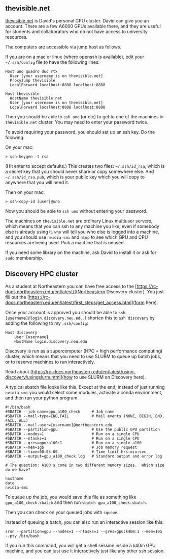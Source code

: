 ## thevisible.net

[thevisible.net](`thevisible.net`) is David's personal GPU cluster.  David can give you an account.  There are a few A6000 GPUs available there, and they are useful for students and collaborators who do not have access to university resources.

The computers are accessible via jump host as follows.

If you are on a mac or linux (where openssh is available), edit your `~/.ssh/config` file to have the following lines:

```
Host uno quadro duo rtx
  User [your username is on thevisible.net]
  ProxyJump thevisible
  LocalForward localhost:8888 localhost:8888

Host thevisible
  HostName thevisible.net
  User [your username is on thevisible.net]
  LocalForward localhost:8888 localhost:8888

```

Then you should be able to `ssh uno` (or etc) to get to one of the machines in `thevisible.net` cluster.  You may need to enter your password twice.

To avoid requiring your password, you should set up an ssh key.  Do the folowing:

On your mac:
```
> ssh-keygen -t rsa
```
(Hit enter to accept defaults.)  This creates two files: `~/.ssh/id_rsa`, which is a secret key that you should never share or copy somewhere else.  And `~/.ssh/id_rsa.pub`, which is your public key which you will copy to anywhere that you will need it.

Then on your mac:
```
> ssh-copy-id [user]@uno
```

Now you should be able to `ssh uno` without entering your password.

The machines on `thevisible.net` are ordinary Linux multiuser servers, which means that you can ssh to any machine you like, even if somebody else is already using it.  `who` will tell you who else is logged into a machine, and you should use `nvidia-smi` and `htop` to see which GPU and CPU resources are being used.  Pick a machine that is unused.

If you need some library on the machine, ask David to install it or ask for `sudo` membership.

## Discovery HPC cluster

As a student at Northeastern you can have free access to the [https://rc-docs.northeastern.edu/en/latest/](Northeastern Discovery cluster).  You just fill out the [https://rc-docs.northeastern.edu/en/latest/first_steps/get_access.html](form here).

Once your account is approved you should be able to `ssh [username]@login.discovery.neu.edu`.  I shorten this to `ssh discovery` by adding the following to my `.ssh/config`:

```
Host discovery
    User [username]
    HostName login.discovery.neu.edu
```

Discovery is run as a supercomputer (HPC = high performance computing) cluster, which means that you need to use SLURM to queue up batch jobs, or to reserve machines to run interactively.

Read about [https://rc-docs.northeastern.edu/en/latest/using-discovery/usingslurm.html](how to use SLURM on Discovery here).

A typical sbatch file looks like this.  Except at the end, instead of just running `nvidia-smi` you would select some modules, activate a conda environment, and then run your python program.

```
#!/bin/bash
#SBATCH --job-name=gpu_a100_check     # Job name
#SBATCH --mail-type=END,FAIL          # Mail events (NONE, BEGIN, END, FAIL, ALL)
#SBATCH --mail-user=[username]@northeastern.edu
#SBATCH --partition=gpu               # Use the public GPU partition
#SBATCH --nodes=1                     # Run on a single CPU
#SBATCH --ntasks=1                    # Run on a single CPU
#SBATCH --gres=gpu:a100:1             # Run on a single a100
#SBATCH --mem=1gb                     # Job memory request
#SBATCH --time=00:05:00               # Time limit hrs:min:sec
#SBATCH --output=gpu_a100_check.log   # Standard output and error log

# The question: A100's come in two different memory sizes.  Which size do we have?

hostname
date
nvidia-smi
```

To queue up the job, you would save this file as something like `gpu_a100_check.sbatch` and then run `sbatch gpu_a100_check.sbatch`.

Then you can check on your queued jobs with `squeue`.

Instead of queuing a batch, you can also run an interactive session like this:

```
srun --partition=gpu --nodes=1 --ntasks=1 --gres=gpu:k40m:1 --mem=10G --pty /bin/bash
```

If you run this command, you will get a shell session inside a k40m GPU machine, and you can just use it interactively just like any other ssh session.